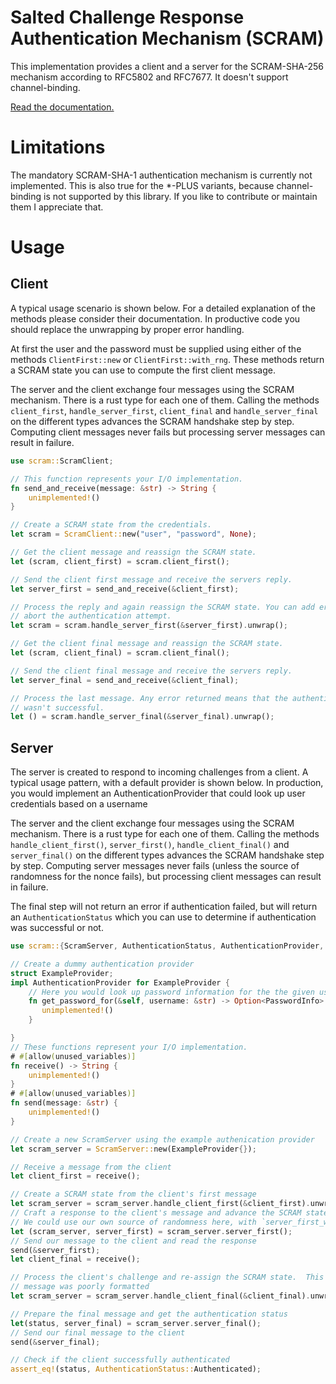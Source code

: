 # Salted Challenge Response Authentication Mechanism (SCRAM)

This implementation provides a client and a server for the SCRAM-SHA-256 mechanism according to
RFC5802 and RFC7677. It doesn't support channel-binding.

[Read the documentation.](https://tomprogrammer.github.io/scram/scram/index.html)

# Limitations

The mandatory SCRAM-SHA-1 authentication mechanism is currently not implemented. This is also true
for the *-PLUS variants, because channel-binding is not supported by this library. If you like to
contribute or maintain them I appreciate that.

# Usage

## Client

A typical usage scenario is shown below. For a detailed explanation of the methods please
consider their documentation. In productive code you should replace the unwrapping by proper
error handling.

At first the user and the password must be supplied using either of the methods
`ClientFirst::new` or `ClientFirst::with_rng`. These methods return a SCRAM
state you can use to compute the first client message.

The server and the client exchange four messages using the SCRAM mechanism. There is a rust type
for each one of them. Calling the methods `client_first`, `handle_server_first`, `client_final`
and `handle_server_final` on the different types advances the SCRAM handshake step by step.
Computing client messages never fails but processing server messages can result in failure.

```rust
use scram::ScramClient;

// This function represents your I/O implementation.
fn send_and_receive(message: &str) -> String {
    unimplemented!()
}

// Create a SCRAM state from the credentials.
let scram = ScramClient::new("user", "password", None);

// Get the client message and reassign the SCRAM state.
let (scram, client_first) = scram.client_first();

// Send the client first message and receive the servers reply.
let server_first = send_and_receive(&client_first);

// Process the reply and again reassign the SCRAM state. You can add error handling to
// abort the authentication attempt.
let scram = scram.handle_server_first(&server_first).unwrap();

// Get the client final message and reassign the SCRAM state.
let (scram, client_final) = scram.client_final();

// Send the client final message and receive the servers reply.
let server_final = send_and_receive(&client_final);

// Process the last message. Any error returned means that the authentication attempt
// wasn't successful.
let () = scram.handle_server_final(&server_final).unwrap();
```

## Server

The server is created to respond to incoming challenges from a client.  A typical usage pattern,
with a default provider is shown below.  In production, you would implement an AuthenticationProvider
that could look up user credentials based on a username

The server and the client exchange four messages using the SCRAM mechanism. There is a rust type for
each one of them. Calling the methods `handle_client_first()`, `server_first()`,
`handle_client_final()` and `server_final()` on the different types advances the SCRAM handshake
step by step. Computing server messages never fails (unless the source of randomness for the nonce
fails), but processing client messages can result in failure.

The final step will not return an error if authentication failed, but will return an
`AuthenticationStatus` which you can use to determine if authentication was successful or not.

```rust
use scram::{ScramServer, AuthenticationStatus, AuthenticationProvider, PasswordInfo};

// Create a dummy authentication provider
struct ExampleProvider;
impl AuthenticationProvider for ExampleProvider {
    // Here you would look up password information for the the given username
    fn get_password_for(&self, username: &str) -> Option<PasswordInfo> {
       unimplemented!()
    }

}
// These functions represent your I/O implementation.
# #[allow(unused_variables)]
fn receive() -> String {
    unimplemented!()
}
# #[allow(unused_variables)]
fn send(message: &str) {
    unimplemented!()
}

// Create a new ScramServer using the example authenication provider
let scram_server = ScramServer::new(ExampleProvider{});

// Receive a message from the client
let client_first = receive();

// Create a SCRAM state from the client's first message
let scram_server = scram_server.handle_client_first(&client_first).unwrap();
// Craft a response to the client's message and advance the SCRAM state
// We could use our own source of randomness here, with `server_first_with_rng()`
let (scram_server, server_first) = scram_server.server_first();
// Send our message to the client and read the response
send(&server_first);
let client_final = receive();

// Process the client's challenge and re-assign the SCRAM state.  This could fail if the
// message was poorly formatted
let scram_server = scram_server.handle_client_final(&client_final).unwrap();

// Prepare the final message and get the authentication status
let(status, server_final) = scram_server.server_final();
// Send our final message to the client
send(&server_final);

// Check if the client successfully authenticated
assert_eq!(status, AuthenticationStatus::Authenticated);
```

